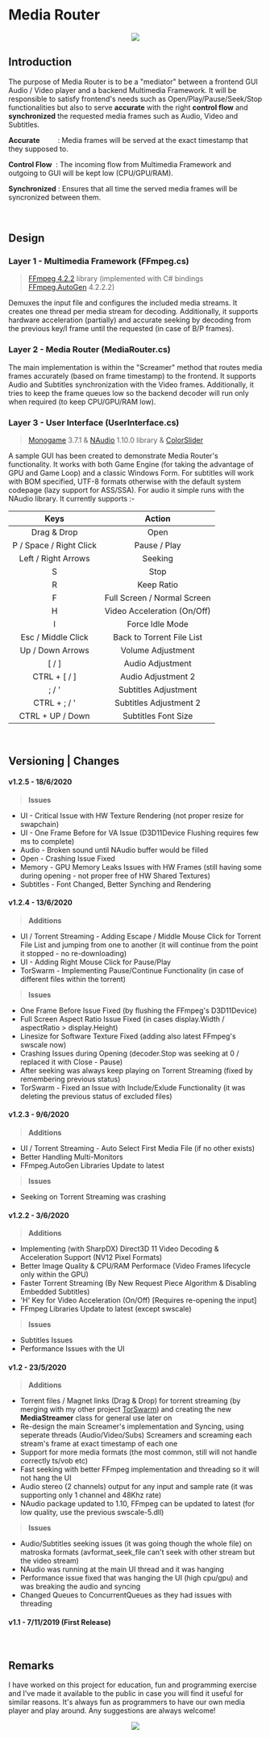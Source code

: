 # Media Router

<p align="center"><img src="readme1.png" /></p>


## Introduction
The purpose of Media Router is to be a "mediator" between a frontend GUI Audio / Video player and a backend Multimedia Framework. It will be responsible to satisfy frontend's needs such as Open/Play/Pause/Seek/Stop functionalities but also to serve __accurate__ with the right __control flow__ and __synchronized__ the requested media frames such as Audio, Video and Subtitles.

__Accurate__ &nbsp;&nbsp;&nbsp;&nbsp;&nbsp;&nbsp;&nbsp;&nbsp;: Media frames will be served at the exact timestamp that they supposed to.

__Control Flow__ &nbsp;: The incoming flow from Multimedia Framework and outgoing to GUI will be kept low (CPU/GPU/RAM).

__Synchronized__ : Ensures that all time the served media frames will be syncronized between them.

<br/>

## Design

### Layer 1 - Multimedia Framework (FFmpeg.cs)

> <a href="https://www.ffmpeg.org/">FFmpeg 4.2.2</a> library (implemented with C# bindings <a href="https://github.com/Ruslan-B/FFmpeg.AutoGen">FFmpeg.AutoGen</a> 4.2.2.2)

Demuxes the input file and configures the included media streams. It creates one thread per media stream for decoding. Additionally, it supports hardware acceleration (partially) and accurate seeking by decoding from the previous key/I frame until the requested (in case of B/P frames).

### Layer 2 - Media Router (MediaRouter.cs)

The main implementation is within the "Screamer" method that routes media frames accurately (based on frame timestamp) to the frontend. It supports Audio and Subtitles synchronization with the Video frames. Additionally, it tries to keep the frame queues low so the backend decoder will run only when required (to keep CPU/GPU/RAM low).

### Layer 3 - User Interface (UserInterface.cs)

> <a href="http://www.monogame.net/">Monogame</a> 3.7.1 & <a href="https://github.com/naudio/NAudio">NAudio</a> 1.10.0 library & <a href="https://www.codeproject.com/Tips/1193311/Csharp-Slider-Trackbar-Control-using-Windows-Forms">ColorSlider</a>

A sample GUI has been created to demonstrate Media Router's functionality. It works with both Game Engine (for taking the advantage of GPU and Game Loop) and a classic Windows Form. For subtitles will work with BOM specified, UTF-8 formats otherwise with the default system codepage (lazy support for ASS/SSA). For audio it simple runs with the NAudio library. It currently supports :- 


| Keys                  | Action                     |
| :-------------:       |:-------------:             |
| Drag & Drop           | Open                       |
| P / Space / Right Click| Pause / Play              |
| Left / Right Arrows   | Seeking                    |
| S                     | Stop                       |
| R                     | Keep Ratio                 |
| F                     | Full Screen / Normal Screen|
| H                     | Video Acceleration (On/Off)|
| I                     | Force Idle Mode            |
| Esc / Middle Click    | Back to Torrent File List  |
| Up / Down Arrows      | Volume Adjustment          |
| [ / ]                 | Audio Adjustment           |
| CTRL + [ / ]          | Audio Adjustment 2         |
| ; / '                 | Subtitles Adjustment       |
| CTRL + ; / '          | Subtitles Adjustment 2     |
| CTRL + UP / Down      | Subtitles Font Size        |

<br/>

## Versioning | Changes
#### v1.2.5 - 18/6/2020
>__Issues__

* UI - Critical Issue with HW Texture Rendering (not proper resize for swapchain)
* UI - One Frame Before for VA Issue (D3D11Device Flushing requires few ms to complete)
* Audio - Broken sound until NAudio buffer would be filled
* Open - Crashing Issue Fixed
* Memory - GPU Memory Leaks Issues with HW Frames (still having some during opening - not proper free of HW Shared Textures)
* Subtitles - Font Changed, Better Synching and Rendering


#### v1.2.4 - 13/6/2020
>__Additions__

* UI / Torrent Streaming - Adding Escape / Middle Mouse Click for Torrent File List and jumping from one to another (it will continue from the point it stopped - no re-downloading)
* UI - Adding Right Mouse Click for Pause/Play
* TorSwarm - Implementing Pause/Continue Functionality (in case of different files within the torrent)

>__Issues__

* One Frame Before Issue Fixed (by flushing the FFmpeg's D3D11Device)
* Full Screen Aspect Ratio Issue Fixed (in cases display.Width / aspectRatio > display.Height)
* Linesize for Software Texture Fixed (adding also latest FFmpeg's swscale now)
* Crashing Issues during Opening (decoder.Stop was seeking at 0 / replaced it with Close - Pause)
* After seeking was always keep playing on Torrent Streaming (fixed by remembering previous status)
* TorSwarm - Fixed an Issue with Include/Exlude Functionality (it was deleting the previous status of excluded files)


#### v1.2.3 - 9/6/2020
>__Additions__

* UI / Torrent Streaming - Auto Select First Media File (if no other exists)
* Better Handling Multi-Monitors
* FFmpeg.AutoGen Libraries Update to latest

>__Issues__

* Seeking on Torrent Streaming was crashing

#### v1.2.2 - 3/6/2020
>__Additions__

* Implementing (with SharpDX) Direct3D 11 Video Decoding & Acceleration Support (NV12 Pixel Formats)
* Better Image Quality & CPU/RAM Performace (Video Frames lifecycle only within the GPU)
* Faster Torrent Streaming (By New Request Piece Algorithm & Disabling Embedded Subtitles)
* 'H' Key for Video Acceleration (On/Off) [Requires re-opening the input]
* FFmpeg Libraries Update to latest (except swscale)

>__Issues__

* Subtitles Issues
* Performance Issues with the UI

#### v1.2 - 23/5/2020
>__Additions__

* Torrent files / Magnet links (Drag & Drop) for torrent streaming (by merging with my other project  <a href="https://github.com/SuRGeoNix/TorSwarm">TorSwarm</a>) and creating the new __MediaStreamer__ class for general use later on
* Re-design the main Screamer's implementation and Syncing, using seperate threads (Audio/Video/Subs) Screamers and screaming each stream's frame at exact timestamp of each one
* Support for more media formats (the most common, still will not handle correctly ts/vob etc)
* Fast seeking with better FFmpeg implementation and threading so it will not hang the UI
* Audio stereo (2 channels) output for any input and sample rate (it was supporting only 1 channel and 48Khz rate)
* NAudio package updated to 1.10, FFmpeg can be updated to latest (for low quality, use the previous swscale-5.dll)

>__Issues__
* Audio/Subtitles seeking issues (it was going though the whole file) on matroska formats (avformat_seek_file can't seek with other stream but the video stream)
* NAudio was running at the main UI thread and it was hanging
* Performance issue fixed that was hanging the UI (high cpu/gpu) and was breaking the audio and syncing
* Changed Queues to ConcurrentQueues as they had issues with threading 

#### v1.1 - 7/11/2019 (First Release)
<br/>

## Remarks
I have worked on this project for education, fun and programming exercise and I've made it available to the public in case you will find it useful for similar reasons. It's always fun as programmers to have our own media player and play around. Any suggestions are always welcome!

<p align="center"><img src="readme2.png" /></p>